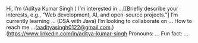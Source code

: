  Hi, I’m     (Aditya Kumar Singh )
I’m interested in ...[[Briefly describe your interests, e.g., "Web development, AI, and open-source projects."]
   I’m currently learning ... (DSA with Java)
   I’m looking to collaborate on ...
 How to reach me ...(aadityasingh0122@gmail.com.)(https://www.linkedin.com/in/aditya-kumar-singh
 Pronouns: ...
Fun fact: ...

<!---
